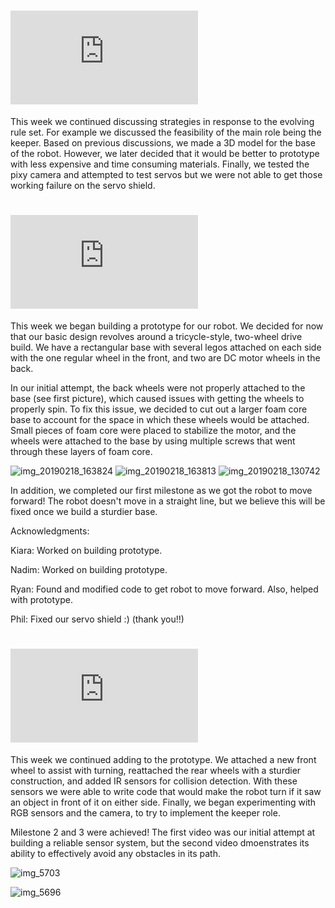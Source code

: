 # ![equation](https://latex.codecogs.com/gif.latex?%5Cdpi%7B300%7D%20%5Ctext%7BFebruary%7D%5C%3B11%5E%7Bth%7D)

This week we continued discussing strategies in response to the evolving rule set.  For example we discussed the feasibility of the main role being the keeper.  Based on previous discussions, we made a 3D model for the base of the robot.  However, we later decided that it would be better to prototype with less expensive and time consuming materials.  Finally, we tested the pixy camera and attempted to test servos but we were not able to get those working failure on the servo shield.


# ![equation](https://latex.codecogs.com/gif.latex?%5Cdpi%7B300%7D%20%5Ctext%7BFebruary%20%7D18%5E%7B%5Ctext%7Bth%7D%7D)

This week we began building a prototype for our robot. We decided for now that our basic design revolves around a tricycle-style, two-wheel drive build. We have a rectangular base with several legos attached on each side with the one regular wheel in the front, and two are DC motor wheels in the back.

In our initial attempt, the back wheels were not properly attached to the base (see first picture), which caused issues with getting the wheels to properly spin. To fix this issue, we decided to cut out a larger foam core base to account for the space in which these wheels would be attached. Small pieces of foam core were placed to stabilize the motor, and the wheels were attached to the base by using multiple screws that went through these layers of foam core.

![img_20190218_163824](https://user-images.githubusercontent.com/36004866/53213578-81b85600-3617-11e9-9874-0bc138cc842e.jpg)
![img_20190218_163813](https://user-images.githubusercontent.com/36004866/53213579-81b85600-3617-11e9-8ab7-240a624eba2b.jpg)
![img_20190218_130742](https://user-images.githubusercontent.com/36004866/53213580-81b85600-3617-11e9-9f90-c3d004d3fdba.jpg)


In addition, we completed our first milestone as we got the robot to move forward! The robot doesn't move in a straight line, but we believe this will be fixed once we build a sturdier base.




Acknowledgments:

Kiara: Worked on building prototype.

Nadim: Worked on building prototype.

Ryan: Found and modified code to get robot to move forward. Also, helped with prototype.

Phil: Fixed our servo shield :) (thank you!!)

# ![equation](https://latex.codecogs.com/gif.latex?%5Cdpi%7B300%7D%20%5Ctext%7BFebruary%7D%20%5C%3B%20%2425%5E%7B%5Ctext%7Bth%7D%7D)

This week we continued adding to the prototype.  We attached a new front wheel to assist with turning, reattached the rear wheels with a sturdier construction, and added IR sensors for collision detection.  With these sensors we were able to write code that would make the robot turn if it saw an object in front of it on either side.  Finally, we began experimenting with RGB sensors and the camera, to try to implement the keeper role. 

Milestone 2 and 3 were achieved! The first video was our initial attempt at building a reliable sensor system, but the second video dmoenstrates its ability to effectively avoid any obstacles in its path.


![img_5703](https://user-images.githubusercontent.com/36004866/53741184-cdfb6580-3e63-11e9-967e-2bf391c55cad.gif)

![img_5696](https://user-images.githubusercontent.com/36004866/53741253-fb481380-3e63-11e9-8f45-2551bb1ad498.gif)


